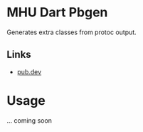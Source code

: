 # MHU Dart Pbgen

Generates extra classes from protoc output.

## Links

* [pub.dev](https://pub.dev/packages/mhu_dart_sourcegen)

# Usage

... coming soon
